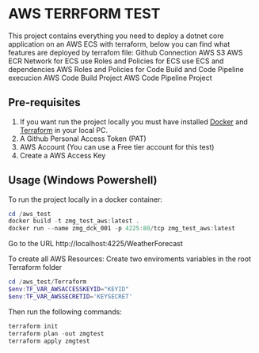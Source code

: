 # AWS TERRFORM TEST
This project contains everything you need to deploy a dotnet core application on an AWS ECS with terraform, below you can find what features are deployed by terrafom file:
Github Connection
AWS S3
AWS ECR
Network for ECS use
Roles and Policies for ECS use
ECS and dependencies
AWS Roles and Policies for Code Build and Code Pipeline execucion
AWS Code Build Project
AWS Code Pipeline Project

## Pre-requisites
1) If you want run the project locally you must have installed [Docker](https://docs.docker.com/get-docker/) and [Terraform](https://chocolatey.org/packages/terraform) in your local PC.
2) A Github Personal Access Token (PAT)
3) AWS Account (You can use a Free tier account for this test)
4) Create a AWS Access Key

## Usage (Windows Powershell)
To run the project locally in a docker container:
```powershell
cd /aws_test
docker build -t zmg_test_aws:latest .
docker run --name zmg_dck_001 -p 4225:80/tcp zmg_test_aws:latest
```
Go to the URL http://localhost:4225/WeatherForecast

To create all AWS Resources:
Create two enviroments variables in the root Terraform folder
```powershell
cd /aws_test/Terraform
$env:TF_VAR_AWSACCESSKEYID="KEYID"
$env:TF_VAR_AWSSECRETID='KEYSECRET'
```
Then run the following commands:
```powershell
terraform init
terraform plan -out zmgtest
terraform apply zmgtest
```





